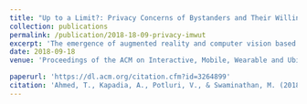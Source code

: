 ```yaml
---
title: "Up to a Limit?: Privacy Concerns of Bystanders and Their Willingness to Share Additional Information with Visually Impaired Users of Assistive Technologies"
collection: publications
permalink: /publication/2018-18-09-privacy-imwut
excerpt: 'The emergence of augmented reality and computer vision based tools offer new opportunities to visually impaired persons (VIPs). Solutions that help VIPs in social interactions by providing information (age, gender, attire, expressions etc.) about people in the vicinity are becoming available. Although such assistive technologies are already collecting and sharing such information with VIPs, the views, perceptions, and preferences of sighted bystanders about such information sharing remain unexplored. Although bystanders may be willing to share more information for assistive uses it remains to be explored to what degree bystanders are willing to share various kinds of information and what might encourage additional sharing of information based on the contextual needs of VIPs. In this paper we describe the first empirical study of information sharing preferences of sighted bystanders of assistive devices. '
date: 2018-09-18
venue: 'Proceedings of the ACM on Interactive, Mobile, Wearable and Ubiquitous Technologies, Volume 2, Issue 3'

paperurl: 'https://dl.acm.org/citation.cfm?id=3264899'
citation: 'Ahmed, T., Kapadia, A., Potluri, V., & Swaminathan, M. (2018). Up to a Limit?: Privacy Concerns of Bystanders and Their Willingness to Share Additional Information with Visually Impaired Users of Assistive Technologies. Proceedings of the ACM on Interactive, Mobile, Wearable and Ubiquitous Technologies, 2(3), 89.'
---
```

